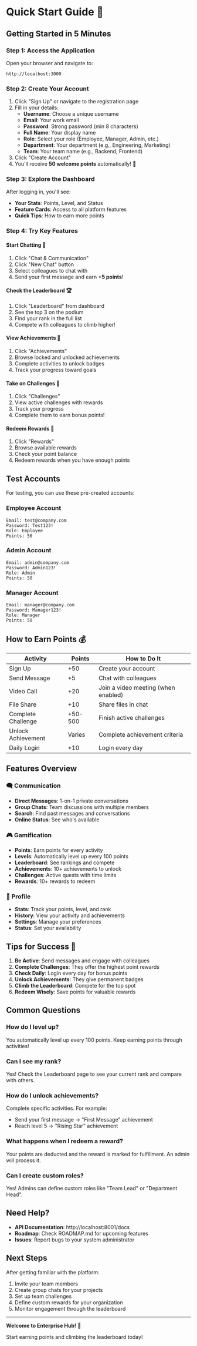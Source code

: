 # Quick Start Guide 🚀

## Getting Started in 5 Minutes

### Step 1: Access the Application
Open your browser and navigate to:
```
http://localhost:3000
```

### Step 2: Create Your Account
1. Click "Sign Up" or navigate to the registration page
2. Fill in your details:
   - **Username**: Choose a unique username
   - **Email**: Your work email
   - **Password**: Strong password (min 8 characters)
   - **Full Name**: Your display name
   - **Role**: Select your role (Employee, Manager, Admin, etc.)
   - **Department**: Your department (e.g., Engineering, Marketing)
   - **Team**: Your team name (e.g., Backend, Frontend)
3. Click "Create Account"
4. You'll receive **50 welcome points** automatically! 🎉

### Step 3: Explore the Dashboard
After logging in, you'll see:
- **Your Stats**: Points, Level, and Status
- **Feature Cards**: Access to all platform features
- **Quick Tips**: How to earn more points

### Step 4: Try Key Features

#### Start Chatting 💬
1. Click "Chat & Communication"
2. Click "New Chat" button
3. Select colleagues to chat with
4. Send your first message and earn **+5 points**!

#### Check the Leaderboard 🏆
1. Click "Leaderboard" from dashboard
2. See the top 3 on the podium
3. Find your rank in the full list
4. Compete with colleagues to climb higher!

#### View Achievements 🏅
1. Click "Achievements"
2. Browse locked and unlocked achievements
3. Complete activities to unlock badges
4. Track your progress toward goals

#### Take on Challenges 🎯
1. Click "Challenges"
2. View active challenges with rewards
3. Track your progress
4. Complete them to earn bonus points!

#### Redeem Rewards 🎁
1. Click "Rewards"
2. Browse available rewards
3. Check your point balance
4. Redeem rewards when you have enough points

## Test Accounts

For testing, you can use these pre-created accounts:

### Employee Account
```
Email: test@company.com
Password: Test123!
Role: Employee
Points: 50
```

### Admin Account
```
Email: admin@company.com
Password: Admin123!
Role: Admin
Points: 50
```

### Manager Account
```
Email: manager@company.com
Password: Manager123!
Role: Manager
Points: 50
```

## How to Earn Points 💰

| Activity | Points | How to Do It |
|----------|--------|--------------|
| Sign Up | +50 | Create your account |
| Send Message | +5 | Chat with colleagues |
| Video Call | +20 | Join a video meeting (when enabled) |
| File Share | +10 | Share files in chat |
| Complete Challenge | +50-500 | Finish active challenges |
| Unlock Achievement | Varies | Complete achievement criteria |
| Daily Login | +10 | Login every day |

## Features Overview

### 🗨️ Communication
- **Direct Messages**: 1-on-1 private conversations
- **Group Chats**: Team discussions with multiple members
- **Search**: Find past messages and conversations
- **Online Status**: See who's available

### 🎮 Gamification
- **Points**: Earn points for every activity
- **Levels**: Automatically level up every 100 points
- **Leaderboard**: See rankings and compete
- **Achievements**: 10+ achievements to unlock
- **Challenges**: Active quests with time limits
- **Rewards**: 10+ rewards to redeem

### 👤 Profile
- **Stats**: Track your points, level, and rank
- **History**: View your activity and achievements
- **Settings**: Manage your preferences
- **Status**: Set your availability

## Tips for Success 🌟

1. **Be Active**: Send messages and engage with colleagues
2. **Complete Challenges**: They offer the highest point rewards
3. **Check Daily**: Login every day for bonus points
4. **Unlock Achievements**: They give permanent badges
5. **Climb the Leaderboard**: Compete for the top spot
6. **Redeem Wisely**: Save points for valuable rewards

## Common Questions

### How do I level up?
You automatically level up every 100 points. Keep earning points through activities!

### Can I see my rank?
Yes! Check the Leaderboard page to see your current rank and compare with others.

### How do I unlock achievements?
Complete specific activities. For example:
- Send your first message → "First Message" achievement
- Reach level 5 → "Rising Star" achievement

### What happens when I redeem a reward?
Your points are deducted and the reward is marked for fulfillment. An admin will process it.

### Can I create custom roles?
Yes! Admins can define custom roles like "Team Lead" or "Department Head".

## Need Help?

- **API Documentation**: http://localhost:8001/docs
- **Roadmap**: Check ROADMAP.md for upcoming features
- **Issues**: Report bugs to your system administrator

## Next Steps

After getting familiar with the platform:
1. Invite your team members
2. Create group chats for your projects
3. Set up team challenges
4. Define custom rewards for your organization
5. Monitor engagement through the leaderboard

---

**Welcome to Enterprise Hub!** 🎉

Start earning points and climbing the leaderboard today!
